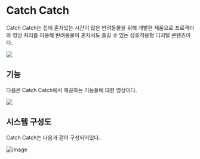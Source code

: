 # Catch Catch
Catch Catch는 집에 혼자있는 시간이 많은 반려동물을 위해 개발한 제품으로 프로젝터와 영상 처리를 이용해 반려동물이 혼자서도 즐길 수 있는 상호작용형 디지털 콘텐츠이다.

[![](http://img.youtube.com/vi/05zSL5x2--k/0.jpg)](https://youtu.be/05zSL5x2--k?t=0s)

## 기능
다음은 Catch Catch에서 제공하는 기능들에 대한 영상이다.

[![](http://img.youtube.com/vi/nupq1bKIQ-I/0.jpg)](https://youtu.be/nupq1bKIQ-I?t=0s)

## 시스템 구성도
Catch Catch는 다음과 같이 구성되어있다.

![image](https://user-images.githubusercontent.com/39123255/70408258-d59f0900-1a8a-11ea-8f9d-623150d5d179.png)
